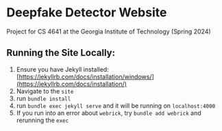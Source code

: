 # Deepfake Detector Website
Project for CS 4641 at the Georgia Institute of Technology (Spring 2024)

## Running the Site Locally:
1. Ensure you have Jekyll installed: [https://jekyllrb.com/docs/installation/windows/](https://jekyllrb.com/docs/installation/)
2. Navigate to the `site`
3. run `bundle install`
4. run `bundle exec jekyll serve` and it will be running on `localhost:4000`
5. If you run into an error about `webrick`, try `bundle add webrick` and rerunning the `exec`

